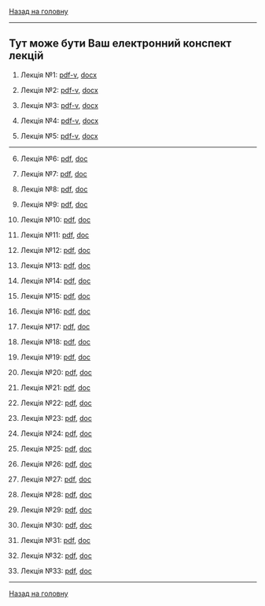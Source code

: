 <!--DEBUG-->

[Назад на головну](../README.md)

---

## Тут може бути Ваш електронний конспект лекцій

1. Лекція №1: [pdf-v](1-v.pdf), [docx](1.docx)

2. Лекція №2: [pdf-v](2-v.pdf), [docx](2.docx)

3. Лекція №3: [pdf-v](3-v.pdf), [docx](3.docx)

4. Лекція №4: [pdf-v](4-v.pdf), [docx](4.docx)

5. Лекція №5: [pdf-v](5-v.pdf), [docx](5.docx)

---

6. Лекція №6: [pdf](6.pdf), [doc](6.doc)

7. Лекція №7: [pdf](7.pdf), [doc](7.doc)

8. Лекція №8: [pdf](8.pdf), [doc](8.doc)

9. Лекція №9: [pdf](9.pdf), [doc](9.doc)

10. Лекція №10: [pdf](10.pdf), [doc](10.doc)

11. Лекція №11: [pdf](11.pdf), [doc](11.doc)

12. Лекція №12: [pdf](12.pdf), [doc](12.doc)

13. Лекція №13: [pdf](13.pdf), [doc](13.doc)

14. Лекція №14: [pdf](14.pdf), [doc](14.doc)

15. Лекція №15: [pdf](15.pdf), [doc](15.doc)

16. Лекція №16: [pdf](16.pdf), [doc](16.doc)

17. Лекція №17: [pdf](17.pdf), [doc](17.doc)

18. Лекція №18: [pdf](18.pdf), [doc](18.doc)

19. Лекція №19: [pdf](19.pdf), [doc](19.doc)

20. Лекція №20: [pdf](20.pdf), [doc](20.doc)

21. Лекція №21: [pdf](21.pdf), [doc](21.doc)

22. Лекція №22: [pdf](22.pdf), [doc](22.doc)

23. Лекція №23: [pdf](23.pdf), [doc](23.doc)

24. Лекція №24: [pdf](24.pdf), [doc](24.doc)

25. Лекція №25: [pdf](25.pdf), [doc](25.doc)

26. Лекція №26: [pdf](26.pdf), [doc](26.doc)

27. Лекція №27: [pdf](27.pdf), [doc](27.doc)

28. Лекція №28: [pdf](28.pdf), [doc](28.doc)

29. Лекція №29: [pdf](29.pdf), [doc](29.doc)

30. Лекція №30: [pdf](30.pdf), [doc](30.doc)

31. Лекція №31: [pdf](31.pdf), [doc](31.doc)

32. Лекція №32: [pdf](32.pdf), [doc](32.doc)

33. Лекція №33: [pdf](33.pdf), [doc](33.doc)

---

[Назад на головну](../README.md)
